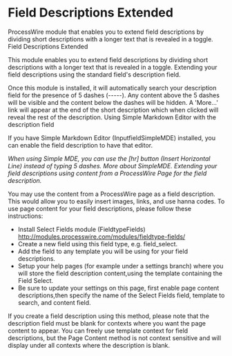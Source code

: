 # Field Descriptions Extended

ProcessWire module that enables you to extend field descriptions by dividing short descriptions with a longer text that is revealed in a toggle.
Field Descriptions Extended

This module enables you to extend field descriptions by dividing short descriptions with a longer text that is revealed in a toggle.
Extending your field descriptions using the standard field's description field.

Once this module is installed, it will automatically search your description field for the presence of 5 dashes (-----).
Any content above the 5 dashes will be visible and the content below the dashes will be hidden. A 'More...' link will appear at the end of the short description which when clicked will reveal the rest of the description.
Using Simple Markdown Editor with the description field

If you have Simple Markdown Editor (InputfieldSimpleMDE) installed, you can enable the field description to have that editor.

*When using Simple MDE, you can use the [hr] button (Insert Horizontal Line) instead of typing 5 dashes. More about SimpleMDE.
Extending your field descriptions using content from a ProcessWire Page for the field description.*


You may use the content from a ProcessWire page as a field description. This would allow you to easily insert images, links, and use hanna codes.
To use page content for your field descriptions, please follow these instructions:

- Install Select Fields module (FieldtypeFields) http://modules.processwire.com/modules/fieldtype-fields/
- Create a new field using this field type, e.g. field_select.
- Add the field to any template you will be using for your field descriptions.
- Setup your help pages (for example under a settings branch) where you will store the field description content,using the template containing the Field Select.
- Be sure to update your settings on this page, first enable page content descriptions,then specify the name of the Select Fields field, template to search, and content field.

If you create a field description using this method, please note that the description field must be blank for contexts where you want the page content to appear.
You can freely use template context for field descriptions, but the Page Content method is not context sensitive and will display under all contexts where the description is blank. 
